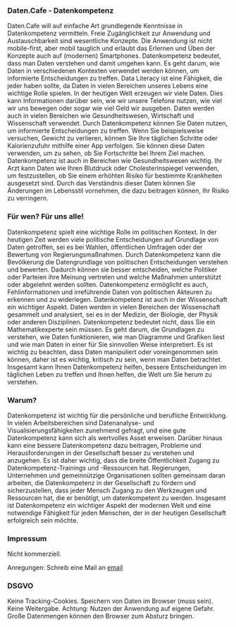 <!-- -->


### Daten.Cafe - Datenkompetenz

Daten.Cafe will auf einfache Art grundlegende Kenntnisse in Datenkompetenz vermitteln. Freie Zugänglichkeit zur Anwendung und Austauschbarkeit sind wesentliche Konzepte. Die Anwendung ist nicht mobile-first, aber mobil tauglich und erlaubt das Erlernen und Üben der Konzepte auch auf (modernen) Smartphones. Datenkompetenz bedeutet, dass man Daten verstehen und damit umgehen kann. Es geht darum, wie Daten in verschiedenen Kontexten verwendet werden können, um informierte Entscheidungen zu treffen. Data Literacy ist eine Fähigkeit, die jeder haben sollte, da Daten in vielen Bereichen unseres Lebens eine wichtige Rolle spielen. In der heutigen Welt erzeugen wir viele Daten. Dies kann Informationen darüber sein, wie wir unsere Telefone nutzen, wie viel wir uns bewegen oder sogar wie viel Geld wir ausgeben. Daten werden auch in vielen Bereichen wie Gesundheitswesen, Wirtschaft und Wissenschaft verwendet. Durch Datenkompetenz können Sie Daten nutzen, um informierte Entscheidungen zu treffen. Wenn Sie beispielsweise versuchen, Gewicht zu verlieren, können Sie Ihre täglichen Schritte oder Kalorienzufuhr mithilfe einer App verfolgen. Sie können diese Daten verwenden, um zu sehen, ob Sie Fortschritte bei Ihrem Ziel machen. Datenkompetenz ist auch in Bereichen wie Gesundheitswesen wichtig. Ihr Arzt kann Daten wie Ihren Blutdruck oder Cholesterinspiegel verwenden, um festzustellen, ob Sie einem erhöhten Risiko für bestimmte Krankheiten ausgesetzt sind. Durch das Verständnis dieser Daten können Sie Änderungen im Lebensstil vornehmen, die dazu beitragen können, Ihr Risiko zu verringern.




### Für wen? Für uns alle!

Datenkompetenz spielt eine wichtige Rolle im politischen Kontext. In der heutigen Zeit werden viele politische Entscheidungen auf Grundlage von Daten getroffen, sei es bei Wahlen, öffentlichen Umfragen oder der Bewertung von Regierungsmaßnahmen. Durch Datenkompetenz kann die Bevölkerung die Datengrundlage von politischen Entscheidungen verstehen und bewerten. Dadurch können sie besser entscheiden, welche Politiker oder Parteien ihre Meinung vertreten und welche Maßnahmen unterstützt oder abgelehnt werden sollten. Datenkompetenz ermöglicht es auch, Fehlinformationen und irreführende Daten von politischen Akteuren zu erkennen und zu widerlegen. Datenkompetenz ist auch in der Wissenschaft ein wichtiger Aspekt. Daten werden in vielen Bereichen der Wissenschaft gesammelt und analysiert, sei es in der Medizin, der Biologie, der Physik oder anderen Disziplinen. Datenkompetenz bedeutet nicht, dass Sie ein Mathematikexperte sein müssen. Es geht darum, die Grundlagen zu verstehen, wie Daten funktionieren, wie man Diagramme und Grafiken liest und wie man Daten in einer für Sie sinnvollen Weise interpretiert. Es ist wichtig zu beachten, dass Daten manipuliert oder voreingenommen sein können, daher ist es wichtig, kritisch zu sein, wenn man Daten betrachtet. Insgesamt kann Ihnen Datenkompetenz helfen, bessere Entscheidungen im täglichen Leben zu treffen und Ihnen helfen, die Welt um Sie herum zu verstehen.




### Warum?

Datenkompetenz ist wichtig für die persönliche und berufliche Entwicklung. In vielen Arbeitsbereichen sind Datenanalyse- und Visualisierungsfähigkeiten zunehmend gefragt, und eine gute Datenkompetenz kann sich als wertvolles Asset erweisen. Darüber hinaus kann eine bessere Datenkompetenz dazu beitragen, Probleme und Herausforderungen in der Gesellschaft besser zu verstehen und anzugehen. Es ist daher wichtig, dass die breite Öffentlichkeit Zugang zu Datenkompetenz-Trainings und -Ressourcen hat. Regierungen, Unternehmen und gemeinnützige Organisationen sollten gemeinsam daran arbeiten, die Datenkompetenz in der Gesellschaft zu fördern und sicherzustellen, dass jeder Mensch Zugang zu den Werkzeugen und Ressourcen hat, die er benötigt, um datenkompetent zu werden. Insgesamt ist Datenkompetenz ein wichtiger Aspekt der modernen Welt und eine notwendige Fähigkeit für jeden Menschen, der in der heutigen Gesellschaft erfolgreich sein möchte.




### Impressum

Nicht kommerziell.

Anregungen: Schreib eine Mail an [email](mailto:info@daten.cafe) 



### DSGVO

Keine Tracking-Cookies. Speichern von Daten im Browser (muss sein). Keine Weitergabe. Achtung: Nutzen der Anwendung auf eigene Gefahr. Große Datenmengen können den Browser zum Absturz bringen.




